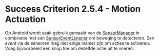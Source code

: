 # Success Criterion 2.5.4 - Motion Actuation

Op Android wordt vaak gebruik gemaakt van de [SensorManager](https://developer.android.com/reference/android/hardware/SensorManager) in combinatie met een [SensorEventListener](https://developer.android.com/reference/android/hardware/SensorEventListener) om beweging te detecteren. Een _event_ via de sensoren mag niet enige manier zijn om acties te activeren. Voeg bijvoorbeeld een knop toe om dezelfde actie uit te voeren.
